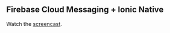 ## Firebase Cloud Messaging + Ionic Native

Watch the [screencast](https://angularfirebase.com/lessons/).